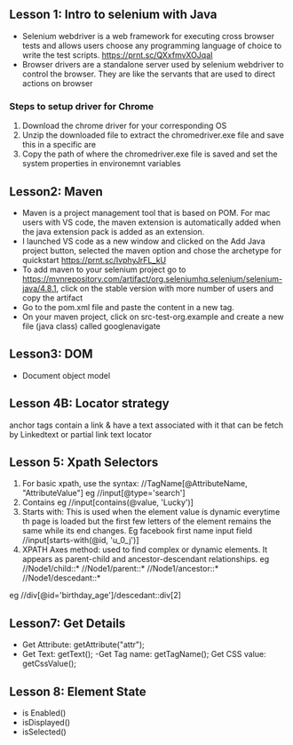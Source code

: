 ## Lesson 1: Intro to selenium with Java
- Selenium webdriver is a web framework for executing cross browser tests and allows users choose any programming language of choice to write the test scripts. 
https://prnt.sc/QXxfmvXOJqaI
- Browser drivers are a standalone server used by selenium webdriver to control the browser. They are like the servants that are used to direct actions on browser

### Steps to setup driver for Chrome
1. Download the chrome driver for your corresponding OS
2. Unzip the downloaded file to extract the chromedriver.exe file and save this in a specific are
3. Copy the path of where the chromedriver.exe file is saved and set the system properties in environemnt variables


## Lesson2: Maven
- Maven is a  project management tool that is based on POM. For mac users with VS code, the maven extension is automatically added when the java extension pack is added as an extension. 
- I launched VS code as a new window and clicked on the Add Java project button, selected the maven option and chose the archetype for quickstart https://prnt.sc/IvphyJrFL_kU
- To add maven to your selenium project go to https://mvnrepository.com/artifact/org.seleniumhq.selenium/selenium-java/4.8.1, click on the stable version with more number of users and copy the artifact
- Go to the pom.xml file and paste the content in a new <dependency> tag.
- On your maven project, click on src-test-org.example and create a new file (java class) called googlenavigate

## Lesson3: DOM
- Document object model

## Lesson 4B: Locator strategy
<a></a> anchor tags contain a link & have a text associated with it that can be fetch by Linkedtext or partial link text locator

## Lesson 5: Xpath Selectors
1. For basic xpath, use the syntax: //TagName[@AttributeName, "AttributeValue"]
eg //input[@type='search']
2. Contains
eg //input[contains(@value, 'Lucky')]
3. Starts with: This is used when the element value is dynamic everytime th page is loaded but the first few letters of the element remains the same while its end changes. Eg facebook first name input field
//input[starts-with(@id, 'u_0_j')]
4. XPATH Axes method: used to find complex or dynamic elements. It appears as parent-child and ancestor-descendant relationships.
eg //Node1/child::*
//Node1/parent::*
//Node1/ancestor::*
//Node1/descedant::*

eg //div[@id='birthday_age']/descedant::div[2]

## Lesson7: Get Details
- Get Attribute: getAttribute("attr");
- Get Text: getText();
-Get Tag name: getTagName();
Get CSS value: getCssValue();

## Lesson 8: Element State
- is Enabled()
- isDisplayed()
- isSelected()